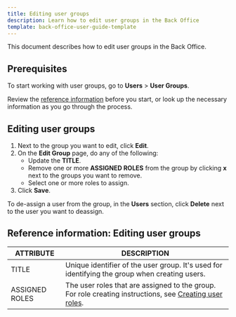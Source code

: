 ```yaml
---
title: Editing user groups
description: Learn how to edit user groups in the Back Office
template: back-office-user-guide-template
---
```


This document describes how to edit user groups in the Back Office.

## Prerequisites

To start working with user groups, go to **Users** > **User Groups**.

Review the [reference information](#reference-information-editing-user-groups) before you start, or look up the necessary information as you go through the process.

## Editing user groups

1. Next to the group you want to edit, click **Edit**.
2. On the **Edit Group** page, do any of the following:
    * Update the **TITLE**.
    * Remove one or more **ASSIGNED ROLES** from the group by clicking **x** next to the groups you want to remove.
    * Select one or more roles to assign.  
3. Click **Save**.

To de-assign a user from the group, in the **Users** section, click **Delete** next to the user you want to deassign.

## Reference information: Editing user groups

| ATTRIBUTE | DESCRIPTION |
| --- | --- |
| TITLE | Unique identifier of the user group. It's used for identifying the group when creating users. |
| ASSIGNED ROLES | The user roles that are assigned to the group. For role creating instructions, see [Creating user roles](/docs/scos/user/back-office-user-guides/{{page.version}}/users/managing-user-roles/creating-user-roles.html). |
